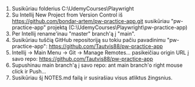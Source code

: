 1. Susikūriau folderius C:\UdemyCourses\Playwright
2. Su Intellij New Project from Version Control iš https://github.com/bondar-artem/pw-practice-app.git susikūriau "pw-practice-app" projektą (C:\UdemyCourses\Playwright\pw-practice-app)
3. Per Intellij rename'inau "master" branch'ą į "main".
4. Susikūriau tuščią GitHub repositoriją su tokiu pačiu pavadinimu "pw-practice-app": https://github.com/Tautvis88/pw-practice-app
5. Intellij -> Main Menu -> Git -> Manage Remotes... pasikeičiau origin URL į savo repo: https://github.com/Tautvis88/pw-practice-app
6. Supushinau main branch'ą į savo repo: ant main branch'o right mouse click ir Push... 
7. Susikūriau šį NOTES.md failą ir susirašiau visus atliktus žingsnius.
